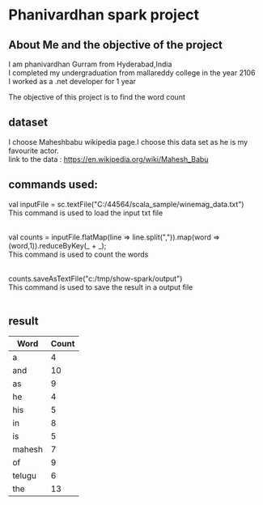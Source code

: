 # Phanivardhan spark project

## About Me and the objective of the project
I am phanivardhan Gurram from Hyderabad,India <br>
I completed my undergraduation from mallareddy college in the year 2106<br>
I worked as a .net developer for 1 year<br>

The objective of this project is to find the word count

## dataset
 I choose Maheshbabu wikipedia page.I choose this data set as he is my favourite actor.<br>
 link to the data : https://en.wikipedia.org/wiki/Mahesh_Babu
 
 ## commands used:
 
 val inputFile = sc.textFile("C:/44564/scala_sample/winemag_data.txt")<br>
 This command is used to load the input txt file<br><br>
 
 val counts = inputFile.flatMap(line => line.split(",")).map(word => (word,1)).reduceByKey(_ + _);<br>
 This command is used to count the words<br><br>
 
 
 
counts.saveAsTextFile("c:/tmp/show-spark/output")<br>
This command is used to save the result in a output file<br><br>

## result <br> 

| Word    | Count|
|---------|------|
| a      | 4 |
| and     | 10  |
|  as    | 9   |
| he     | 4  |
| his     | 5  |
| in    | 8  |
| is    | 5  |
| mahesh     | 7  |
| of    | 9   |
| telugu      | 6  |
| the | 13   |



 
 
 

